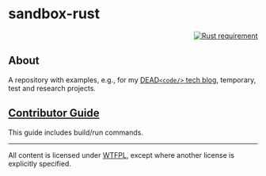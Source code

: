 # sandbox-rust

<p align="right">
  <a href="https://doc.rust-lang.org/1.63.0/">
    <img src="https://img.shields.io/badge/Rust-1.63.0, edition 2021-f74c00.svg?labelColor=black"
        alt="Rust requirement">
  </a>
</p>

## About

A repository with examples,
e.g., for my [DEAD`<code/>` tech blog](https://www.kovalenko.link/blog/tech/),
temporary, test and research projects.

## [Contributor Guide](https://github.com/stIncMale/sandbox-rust/blob/master/contributing.md)

This guide includes build/run commands.

---

All content is licensed under [WTFPL](http://www.wtfpl.net/),
except where another license is explicitly specified.
